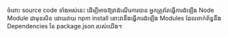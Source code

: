 ចំពោះ source code ទាំងអស់នេះ ដើម្បីអាចឱ្យវាដំណើរការបាន អ្នកត្រូវតែធ្វើការដំឡើង Node Module ជាមុនសិន ដោយវាយ npm install នោះវានឹងធ្វើការដំឡើង Modules ដែលពាក់ព័ន្ធនឹង Dependencies នៃ package.json របស់យើង។
